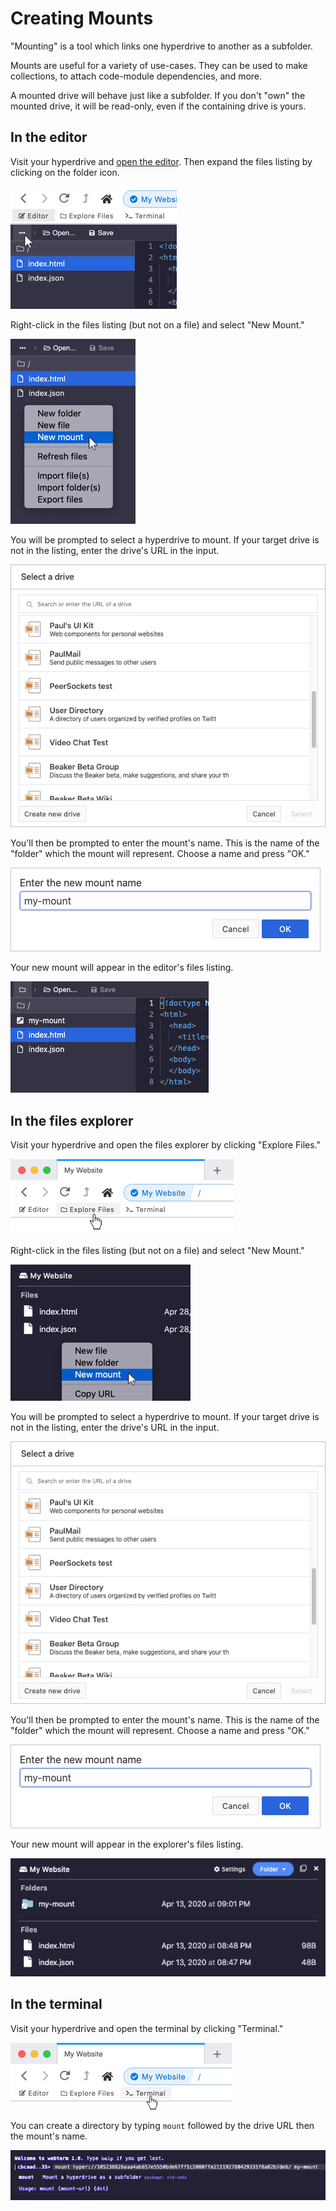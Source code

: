 # Creating Mounts

"Mounting" is a tool which links one hyperdrive to another as a subfolder.

Mounts are useful for a variety of use-cases. They can be used to make collections, to attach code-module dependencies, and more.

A mounted drive will behave just like a subfolder. If you don't "own" the mounted drive, it will be read-only, even if the containing drive is yours.

## In the editor

Visit your hyperdrive and [open the editor](../beginner/using-the-editor.md). Then expand the files listing by clicking on the folder icon.

![Open the files listing by clicking on the folder icon.](../.gitbook/assets/editor-list-files.png)

Right-click in the files listing \(but not on a file\) and select "New Mount."

![](../.gitbook/assets/editor-new-mount.png)

You will be prompted to select a hyperdrive to mount. If your target drive is not in the listing, enter the drive's URL in the input.

![Select the drive you want to mount or enter its URL.](../.gitbook/assets/select-drive-dialog.png)

You'll then be prompted to enter the mount's name. This is the name of the "folder" which the mount will represent. Choose a name and press "OK."

![](../.gitbook/assets/mount-name-dialog.png)

Your new mount will appear in the editor's files listing.

![](../.gitbook/assets/mount-in-editor.png)

## In the files explorer

Visit your hyperdrive and open the files explorer by clicking "Explore Files."

![](../.gitbook/assets/open-files-explorer.png)

Right-click in the files listing \(but not on a file\) and select "New Mount."

![](../.gitbook/assets/files-explorer-new-mount.png)

You will be prompted to select a hyperdrive to mount. If your target drive is not in the listing, enter the drive's URL in the input.

![Select the drive you want to mount or enter its URL.](../.gitbook/assets/select-drive-dialog.png)

You'll then be prompted to enter the mount's name. This is the name of the "folder" which the mount will represent. Choose a name and press "OK."

![](../.gitbook/assets/mount-name-dialog.png)

Your new mount will appear in the explorer's files listing.

![](../.gitbook/assets/mount-in-files-explorer.png)

## In the terminal

Visit your hyperdrive and open the terminal by clicking "Terminal."

![](../.gitbook/assets/open-terminal.png)

You can create a directory by typing `mount` followed by the drive URL then the mount's name.

![](../.gitbook/assets/terminal-create-mount.png)

